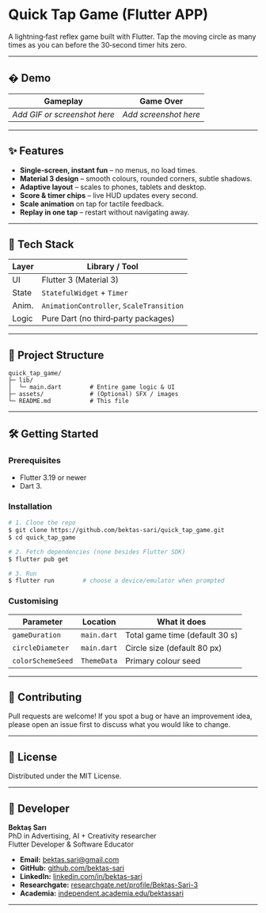 # Quick Tap Game (Flutter APP)

A lightning‑fast reflex game built with Flutter. Tap the moving circle as many times as you can before the 30‑second timer hits zero.

---

## �️ Demo

| Gameplay                     | Game Over             |
| ---------------------------- | --------------------- |
| *Add GIF or screenshot here* | *Add screenshot here* |

---

## ✨ Features

* **Single‑screen, instant fun** – no menus, no load times.
* **Material 3 design** – smooth colours, rounded corners, subtle shadows.
* **Adaptive layout** – scales to phones, tablets and desktop.
* **Score & timer chips** – live HUD updates every second.
* **Scale animation** on tap for tactile feedback.
* **Replay in one tap** – restart without navigating away.

---

## 🚀 Tech Stack

| Layer | Library / Tool                           |
| ----- | ---------------------------------------- |
| UI    | Flutter 3 (Material 3)                   |
| State | `StatefulWidget` + `Timer`               |
| Anim. | `AnimationController`, `ScaleTransition` |
| Logic | Pure Dart (no third‑party packages)      |

---

## 📂 Project Structure

```
quick_tap_game/
├─ lib/
│  └─ main.dart        # Entire game logic & UI
├─ assets/             # (Optional) SFX / images
└─ README.md           # This file
```

---

## 🛠️ Getting Started

### Prerequisites

* Flutter 3.19 or newer
* Dart 3.

### Installation

```bash
# 1. Clone the repo
$ git clone https://github.com/bektas-sari/quick_tap_game.git
$ cd quick_tap_game

# 2. Fetch dependencies (none besides Flutter SDK)
$ flutter pub get

# 3. Run
$ flutter run        # choose a device/emulator when prompted
```

### Customising

| Parameter         | Location    | What it does                   |
| ----------------- | ----------- | ------------------------------ |
| `gameDuration`    | `main.dart` | Total game time (default 30 s) |
| `circleDiameter`  | `main.dart` | Circle size (default 80 px)    |
| `colorSchemeSeed` | `ThemeData` | Primary colour seed            |

---

## 🤝 Contributing

Pull requests are welcome! If you spot a bug or have an improvement idea, please open an issue first to discuss what you would like to change.

---

## 📜 License

Distributed under the MIT License. 

---

## 👤 Developer

**Bektaş Sarı**<br>
PhD in Advertising, AI + Creativity researcher<br>
Flutter Developer & Software Educator<br>

- **Email:** [bektas.sari@gmail.com](mailto:bektas.sari@gmail.com)  
- **GitHub:** [github.com/bektas-sari](https://github.com/bektas-sari)  
- **LinkedIn:** [linkedin.com/in/bektas-sari](https://www.linkedin.com/in/bektas-sari)  
- **Researchgate:** [researchgate.net/profile/Bektas-Sari-3](https://www.researchgate.net/profile/Bektas-Sari-3)  
- **Academia:** [independent.academia.edu/bektassari](https://independent.academia.edu/bektassari)

---


